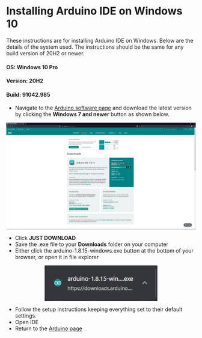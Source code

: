 # Installing Arduino IDE on Windows 10
These instructions are for installing Arduino IDE on Windows. Below are the details of the system used. The instructions should be the same for any build version of 20H2 or newer.
#### OS: Windows 10 Pro
#### Version: 20H2
#### Build: 91042.985

- Navigate to the [Arduino software page](https://www.arduino.cc/en/software) and download the latest version by clicking the **Windows 7 and newer** button as shown below.

<p align="center"><img src="/assets/ideDownload.PNG" alt="Breadboard Diagram" align="center"></p>

- Click **JUST DOWNLOAD**
- Save the .exe file to your **Downloads** folder on your computer
- Either click the arduino-1.8.15-windows.exe button at the bottom of your browser, or open it in file explorer

<p align="center"><img src="/assets/downloading.PNG" alt="Breadboard Diagram" width="300" align="center"></p>

- Follow the setup instructions keeping everything set to their default settings.
- Open IDE
- Return to the [Arduino page](https://github.com/Destination-SPACE/Weather-Station/edit/main/Arduino-programming)
